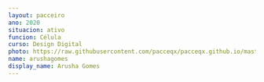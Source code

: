 ```yaml
---
layout: pacceiro
ano: 2020
situacion: ativo
funcion: Célula
curso: Design Digital
photo: https://raw.githubusercontent.com/pacceqx/pacceqx.github.io/master/assets/pic/bolsistas/pacce (4).png
name: arushagomes
display_name: Arusha Gomes
---
```


